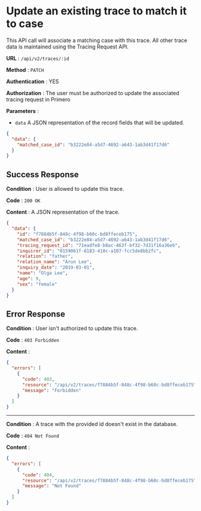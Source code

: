 <!-- Copyright (c) 2014 - 2023 UNICEF. All rights reserved. -->

# Update an existing trace to match it to case

This API call will associate a matching case with this trace. All other trace data is maintained using
the Tracing Request API.

**URL** : `/api/v2/traces/:id`

**Method** : `PATCH`

**Authentication** : YES

**Authorization** : The user must be authorized to update the associated tracing request in Primero

**Parameters** :

* `data` A JSON representation of the record fields that will be updated.
```json
{
  "data": {
    "matched_case_id": "b3222e84-a5d7-4692-a643-1ab3d41f17d6"
  }
}
```

## Success Response

**Condition** : User is allowed to update this trace.

**Code** : `200 OK`

**Content** : A JSON representation of the trace.
```json
{
  "data": {
    "id": "f7884b5f-848c-4f98-b60c-bd8ffeceb175",
    "matched_case_id": "b3222e84-a5d7-4692-a643-1ab3d41f17d6",
    "tracing_request_id": "71eadfe8-b8ac-463f-bf32-7d31f16a36eb",
    "inquirer_id": "0159061f-6183-410c-a107-fcc5de8bb2fc",
    "relation": "father",
    "relation_name": "Arun Lee",
    "inquiry_date": "2019-03-01",
    "name": "Olga Lee",
    "age": 9,
    "sex": "female"
  }
}
```

## Error Response

**Condition** : User isn't authorized to update this trace.

**Code** : `403 Forbidden`

**Content** :

```json
{
  "errors": [
    {
      "code": 403,
      "resource": "/api/v2/traces/f7884b5f-848c-4f98-b60c-bd8ffeceb175",
      "message": "Forbidden"
    }
  ]
}
```

---

**Condition** : A trace with the provided id doesn't exist in the database.

**Code** : `404 Not Found`

**Content** :

```json
{
  "errors": [
    {
      "code": 404,
      "resource": "/api/v2/traces/f7884b5f-848c-4f98-b60c-bd8ffeceb175",
      "message": "Not Found"
    }
  ]
}
```
